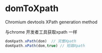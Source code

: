 # domToXpath
Chromium devtools XPath generation method

与chrome 开发者工具获取xpath 一样
```javascript
domXpath.xPath(dom)  // 完整Xpath
domXpath.xPath(dom,true) // 短路Xpath
```